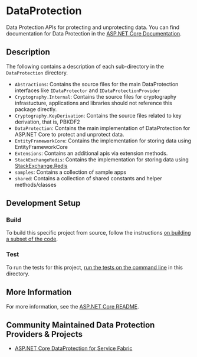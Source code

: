 # DataProtection

Data Protection APIs for protecting and unprotecting data. You can find documentation for Data Protection in the [ASP.NET Core Documentation](https://docs.microsoft.com/aspnet/core/security/data-protection/).

## Description

The following contains a description of each sub-directory in the `DataProtection` directory.

- `Abstractions`: Contains the source files for the main DataProtection interfaces like `IDataProtector` and `IDataProtectionProvider`
- `Cryptography.Internal`: Contains the source files for cryptography infrastucture, applications and libraries should not reference this package directly.
- `Cryptography.KeyDerivation`: Contains the source files related to key derivation, that is, PBKDF2
- `DataProtection`: Contains the main implementation of DataProtection for ASP.NET Core to protect and unprotect data.
- `EntityFrameworkCore`: Contains the implementation for storing data using EntityFrameworkCore
- `Extensions`: Contains an additional apis via extension methods.
- `StackExchangeRedis`: Contains the implementation for storing data using [StackExchange.Redis](https://stackexchange.github.io/StackExchange.Redis/)
- `samples`: Contains a collection of sample apps
- `shared`: Contains a collection of shared constants and helper methods/classes

## Development Setup

### Build

To build this specific project from source, follow the instructions [on building a subset of the code](https://github.com/dotnet/aspnetcore/blob/master/docs/BuildFromSource.md#building-a-subset-of-the-code).

### Test

To run the tests for this project, [run the tests on the command line](https://github.com/dotnet/aspnetcore/blob/master/docs/BuildFromSource.md#running-tests-on-command-line) in this directory.

## More Information

For more information, see the [ASP.NET Core README](../../README.md).

## Community Maintained Data Protection Providers & Projects

 - [ASP.NET Core DataProtection for Service Fabric](https://github.com/MedAnd/AspNetCore.DataProtection.ServiceFabric)
